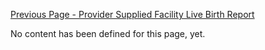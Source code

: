 [Previous Page - Provider Supplied Facility Live Birth Report](provider_supplied_facility_live_birth_report.html)

No content has been defined for this page, yet.